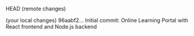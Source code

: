  HEAD
(remote changes)

(your local changes)
 96aabf2... Initial commit: Online Learning Portal with React frontend and Node.js backend

